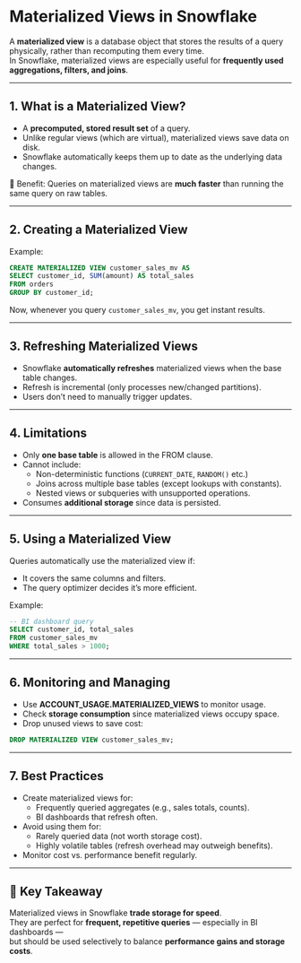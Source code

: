 # Materialized Views in Snowflake

A **materialized view** is a database object that stores the results of a query physically, rather than recomputing them every time.  
In Snowflake, materialized views are especially useful for **frequently used aggregations, filters, and joins**.

---

## 1. What is a Materialized View?

- A **precomputed, stored result set** of a query.  
- Unlike regular views (which are virtual), materialized views save data on disk.  
- Snowflake automatically keeps them up to date as the underlying data changes.  

📌 Benefit: Queries on materialized views are **much faster** than running the same query on raw tables.

---

## 2. Creating a Materialized View

Example:  
```sql
CREATE MATERIALIZED VIEW customer_sales_mv AS
SELECT customer_id, SUM(amount) AS total_sales
FROM orders
GROUP BY customer_id;
```

Now, whenever you query `customer_sales_mv`, you get instant results.

---

## 3. Refreshing Materialized Views

- Snowflake **automatically refreshes** materialized views when the base table changes.  
- Refresh is incremental (only processes new/changed partitions).  
- Users don’t need to manually trigger updates.  

---

## 4. Limitations

- Only **one base table** is allowed in the FROM clause.  
- Cannot include:
  - Non-deterministic functions (`CURRENT_DATE`, `RANDOM()` etc.)  
  - Joins across multiple base tables (except lookups with constants).  
  - Nested views or subqueries with unsupported operations.  
- Consumes **additional storage** since data is persisted.  

---

## 5. Using a Materialized View

Queries automatically use the materialized view if:
- It covers the same columns and filters.  
- The query optimizer decides it’s more efficient.  

Example:
```sql
-- BI dashboard query
SELECT customer_id, total_sales
FROM customer_sales_mv
WHERE total_sales > 1000;
```

---

## 6. Monitoring and Managing

- Use **ACCOUNT_USAGE.MATERIALIZED_VIEWS** to monitor usage.  
- Check **storage consumption** since materialized views occupy space.  
- Drop unused views to save cost:
```sql
DROP MATERIALIZED VIEW customer_sales_mv;
```

---

## 7. Best Practices

- Create materialized views for:
  - Frequently queried aggregates (e.g., sales totals, counts).  
  - BI dashboards that refresh often.  
- Avoid using them for:
  - Rarely queried data (not worth storage cost).  
  - Highly volatile tables (refresh overhead may outweigh benefits).  
- Monitor cost vs. performance benefit regularly.  

---

## 📌 Key Takeaway
Materialized views in Snowflake **trade storage for speed**.  
They are perfect for **frequent, repetitive queries** — especially in BI dashboards —  
but should be used selectively to balance **performance gains and storage costs**.
